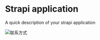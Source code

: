 # Strapi application

A quick description of your strapi application

![联系方式](https://s.zceme.cn/fed/cover-h.jpg)